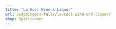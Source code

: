 ```yaml
---
title: "La Roci Wine & Liquor"
url: /wappingers-falls/la-roci-wine-und-liquor/
shop: Spirituosen
---
```

